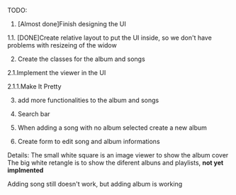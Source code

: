 TODO:

  1. [Almost done]Finish designing the UI
   
  1.1. [DONE]Create relative layout to put the UI inside, so we don't 
  have problems with resizeing of the widow
	
  2. Create the classes for the album and songs

  2.1.Implement the viewer in the UI

  2.1.1.Make It Pretty
 
  3. add more functionalities to the album and songs

  4. Search bar

  5. When adding a song with no album selected create a new album

  6. Create form to edit song and album informations
  

Details:
The small white square is an image viewer to show the album cover
The big  white retangle is to show the diferent albuns and playlists, __not yet implmented__

Adding song still doesn't work, but adding album is working